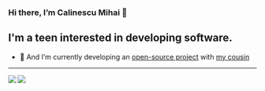 ### Hi there, I’m Calinescu Mihai 👋

## I'm a teen interested in developing software.

- 🌱 And I’m currently developing an [open-source project](github.com/CMihai99/impulse) with [my cousin](github.com/BogySounds1)

---

<img align="left" src="https://github-readme-stats.vercel.app/api?username=CMihai99&count_private=true&line_height=21&show_icons=true&hide_border=true&theme=dracula"/>
<img align="left" src="https://github-readme-stats.vercel.app/api/top-langs/?username=CMihai99&layout=compact&card_width=250&hide_border=true&theme=dracula"/>
